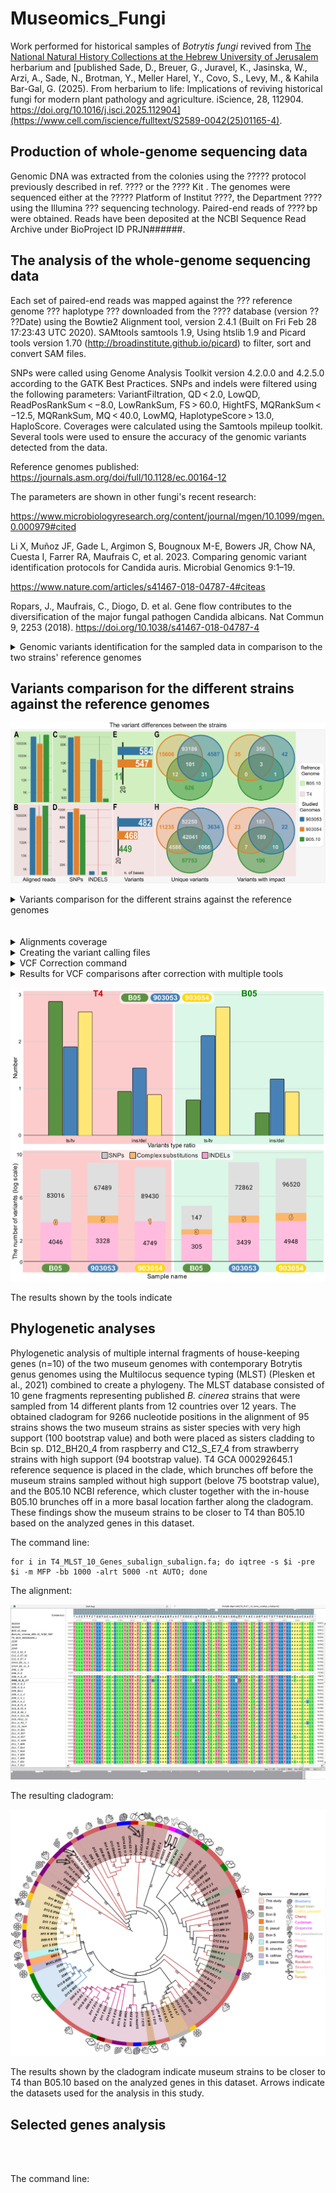 # Museomics_Fungi
Work performed for historical samples of _Botrytis fungi_ revived from [The National Natural History Collections at the Hebrew University of Jerusalem](https://en-nnhc.huji.ac.il/) herbarium and [published Sade, D., Breuer, G., Juravel, K., Jasinska, W., Arzi, A., Sade, N., Brotman, Y., Meller Harel, Y., Covo, S., Levy, M., & Kahila Bar-Gal, G. (2025). From herbarium to life: Implications of reviving historical fungi for modern plant pathology and agriculture. iScience, 28, 112904. https://doi.org/10.1016/j.isci.2025.112904](https://www.cell.com/iscience/fulltext/S2589-0042(25)01165-4).

## Production of whole-genome sequencing data

Genomic DNA was extracted from the colonies using the ????? protocol previously described in ref. ???? or the ???? Kit . The genomes were sequenced either at the ????? Platform of Institut ????, the Department ???? using the Illumina ??? sequencing technology. Paired-end reads of ???? bp were obtained. Reads have been deposited at the NCBI Sequence Read Archive under BioProject ID PRJN######.

## The analysis of the whole-genome sequencing data

Each set of paired-end reads was mapped against the ??? reference genome ??? haplotype ???  downloaded from the ???? database (version ?? ??Date) using the Bowtie2 Alignment tool, version 2.4.1 (Built on Fri Feb 28 17:23:43 UTC 2020). SAMtools samtools 1.9, Using htslib 1.9 and Picard tools version 1.70 (http://broadinstitute.github.io/picard) to filter, sort and convert SAM files. 

SNPs were called using Genome Analysis Toolkit version 4.2.0.0 and 4.2.5.0 according to the GATK Best Practices. SNPs and indels were filtered using the following parameters: VariantFiltration, QD < 2.0, LowQD, ReadPosRankSum < −8.0, LowRankSum, FS > 60.0, HightFS, MQRankSum < −12.5, MQRankSum, MQ < 40.0, LowMQ, HaplotypeScore > 13.0, HaploScore. Coverages were calculated using the Samtools mpileup toolkit. Several tools were used to ensure the accuracy of the genomic variants detected from the data.

Reference genomes published: https://journals.asm.org/doi/full/10.1128/ec.00164-12

The parameters are shown in other fungi's recent research:

https://www.microbiologyresearch.org/content/journal/mgen/10.1099/mgen.0.000979#cited

Li X, Muñoz JF, Gade L, Argimon S, Bougnoux M-E, Bowers JR, Chow NA, Cuesta I, Farrer RA, Maufrais C, et al. 2023. Comparing genomic variant identification protocols for Candida auris. Microbial Genomics 9:1–19.

https://www.nature.com/articles/s41467-018-04787-4#citeas

Ropars, J., Maufrais, C., Diogo, D. et al. Gene flow contributes to the diversification of the major fungal pathogen Candida albicans. Nat Commun 9, 2253 (2018). https://doi.org/10.1038/s41467-018-04787-4


<details>
<summary>Genomic variants identification for the sampled data in comparison to the two strains' reference genomes</summary>

Sequencing data obtained for each of the strains for the museum specimens:

```
515M Feb  3  2021 GBOS_S4_R1_001.fastq.gz.2.fq.gz
108M Feb  3  2021 G7B3_S5_R1_001.fastq.gz.2.fq.gz
410M Feb  3  2021 G2307_S3_R1_001.fastq.gz.2.fq.gz
3.2G Feb  1  2021 SAD_B05_S10_R1_001.fastq.gz
663M Feb  1  2021 SAD_7B3_S11_R1_001.fastq.gz
2.8G Feb  1  2021 SAD_234_S9_R1_001.fastq.gz
774M Nov 23  2020 GBOS_S4_R1_001.fastq.gz

```

Files concatenated to represent the strains of interest as follows:

```
cat GBOS_S4_R1_001.fastq.gz GBOS_S4_R1_001.fastq.gz.2.fq.gz SAD_B05_S10_R1_001.fastq.gz > B05.fastq.gz
cat SAD_7B3_S11_R1_001.fastq.gz G7B3_S5_R1_001.fastq.gz.2.fq.gz > 903054.fastq.gz
cat SAD_234_S9_R1_001.fastq.gz G2307_S3_R1_001.fastq.gz.2.fq.gz > 903053.fastq.gz

```

The concatenated files were checked for [quality](https://github.com/KseniaJuravel/Museomics_Fungi/tree/main/RAW_FastQC) using fastqc tool (FastQC v0.11.8).

Each file was treated with a trimmomatic tool (version 0.39) for several iterations to overcome the quality problems identified in the raw data and obtain good-quality reads for the next mapping step.

Reference genome obtained from NCBI for [_Botrytis cinerea B05.10_ GCF_000143535.2 from Feb 5, 2015](https://www.ncbi.nlm.nih.gov/datasets/genome/GCF_000143535.2/) and [_Botrytis cinerea T4_ GCA_000292645.1 from Aug 22, 2012](https://www.ncbi.nlm.nih.gov/datasets/genome/GCA_000292645.1/).

Bowtie2 (version 2.3.4.3 64-bit) was used for mapping the trimmed reads with the following parameters:

```
## Values as <sample_name> and <library> set randomly to fit the GATK requirements ##

bowtie2 -p 32 -x $1 --very-fast --no-unal --rg-id <sample_name> --rg <SM:sample_name> --rg <LB:library> --rg <PU:sample_name_library> --rg <PL:ILLUMINA> -q -U $2 -S $3.sam;
samtools view -@ 32 -h -S -b -o $3.bam $3.sam;
samtools sort --threads 32 $3.bam -O BAM -o $3.sort.bam;
samtools index -@ 32 $3.sort.bam;

```

<details>
<summary>sbatch command</summary>
 
```
<216|0>ksenia.juravel@moriah-gw-02:/sci/labs/gila.kahila/ksenia.juravel/aDNA_Fungi% sbatch -A gila.kahila GATK_correction.sh 903054_vs_ref_Bcin_T4.sort.bam /sci/labs/gila.kahila/ksenia.juravel/aDNA_Fungi/ref/GCA_000292645.1_ASM29264v1_genomic_Botrytis_cinerea_T4_NCBI_20240708.fna
Submitted batch job 23309323
<217|0>ksenia.juravel@moriah-gw-02:/sci/labs/gila.kahila/ksenia.juravel/aDNA_Fungi% rclone copy --cache-rps 50 --tpslimit 10 trim/903053_trim4_fastqc.html gdrive:Gila_Dagan_Fungi/                                                                         <218|0>ksenia.juravel@moriah-gw-02:/sci/labs/gila.kahila/ksenia.juravel/aDNA_Fungi% nano Fungi_mapping.sh
<219|0>ksenia.juravel@moriah-gw-02:/sci/labs/gila.kahila/ksenia.juravel/aDNA_Fungi% sbatch -A gila.kahila Fungi_mapping.sh /sci/labs/gila.kahila/ksenia.juravel/aDNA_Fungi/ref/Bcin_B0 /sci/labs/gila.kahila/ksenia.juravel/aDNA_Fungi/trim/903054_trim2.fastq.gz 903054_vs_ref_Bcin_B05.10
Bcin_B05.10.1.bt2      Bcin_B05.10.3.bt2      Bcin_B05.10.rev.1.bt2
Bcin_B05.10.2.bt2      Bcin_B05.10.4.bt2      Bcin_B05.10.rev.2.bt2
<219|0>ksenia.juravel@moriah-gw-02:/sci/labs/gila.kahila/ksenia.juravel/aDNA_Fungi% sbatch -A gila.kahila Fungi_mapping.sh /sci/labs/gila.kahila/ksenia.juravel/aDNA_Fungi/ref/Bcin_B05.10 /sci/labs/gila.kahila/ksenia.juravel/aDNA_Fungi/trim/903054_trim2.fastq.gz 903054_vs_ref_Bcin_B05.10
Submitted batch job 23309324
<220|0>ksenia.juravel@moriah-gw-02:/sci/labs/gila.kahila/ksenia.juravel/aDNA_Fungi% sbatch -A gila.kahila Fungi_mapping.sh /sci/labs/gila.kahila/ksenia.juravel/aDNA_Fungi/ref/Bcin_B05.10 /sci/labs/gila.kahila/ksenia.juravel/aDNA_Fungi/trim/903053_trim3.fastq.gz 903053_vs_ref_Bcin_B05.10
Submitted batch job 23309325
<221|0>ksenia.juravel@moriah-gw-02:/sci/labs/gila.kahila/ksenia.juravel/aDNA_Fungi% sbatch -A gila.kahila Fungi_mapping.sh /sci/labs/gila.kahila/ksenia.juravel/aDNA_Fungi/ref/Bcin_T /sci/labs/gila.kahila/ksenia.juravel/aDNA_Fungi/trim/903053_trim3.fastq.gz 903053_vs_ref_Bcin_T4
Bcin_T4.1.bt2      Bcin_T4.2.bt2      Bcin_T4.3.bt2      Bcin_T4.4.bt2      Bcin_T4.rev.1.bt2  Bcin_T4.rev.2.bt2
<221|0>ksenia.juravel@moriah-gw-02:/sci/labs/gila.kahila/ksenia.juravel/aDNA_Fungi% sbatch -A gila.kahila Fungi_mapping.sh /sci/labs/gila.kahila/ksenia.juravel/aDNA_Fungi/ref/Bcin_T4 /sci/labs/gila.kahila/ksenia.juravel/aDNA_Fungi/trim/903053_trim3.fastq.gz 903053_vs_ref_Bcin_T4
Submitted batch job 23309326
<222|0>ksenia.juravel@moriah-gw-02:/sci/labs/gila.kahila/ksenia.juravel/aDNA_Fungi% sbatch -A gila.kahila Fungi_mapping.sh /sci/labs/gila.kahila/ksenia.juravel/aDNA_Fungi/ref/Bcin_T4 /sci/labs/gila.kahila/ksenia.juravel/aDNA_Fungi/trim/B05_trim3.fastq.gz B05.10_vs_ref_Bcin_T4
Submitted batch job 23309327
<223|0>ksenia.juravel@moriah-gw-02:/sci/labs/gila.kahila/ksenia.juravel/aDNA_Fungi% sbatch -A gila.kahila Fungi_mapping.sh /sci/labs/gila.kahila/ksenia.juravel/aDNA_Fungi/ref/Bcin_B0 /sci/labs/gila.kahila/ksenia.juravel/aDNA_Fungi/trim/B05_trim3.fastq.gz B05.10_vs_ref_Bcin_B05.10
Bcin_B05.10.1.bt2      Bcin_B05.10.3.bt2      Bcin_B05.10.rev.1.bt2
Bcin_B05.10.2.bt2      Bcin_B05.10.4.bt2      Bcin_B05.10.rev.2.bt2
<223|0>ksenia.juravel@moriah-gw-02:/sci/labs/gila.kahila/ksenia.juravel/aDNA_Fungi% sbatch -A gila.kahila Fungi_mapping.sh /sci/labs/gila.kahila/ksenia.juravel/aDNA_Fungi/ref/Bcin_B05.10 /sci/labs/gila.kahila/ksenia.juravel/aDNA_Fungi/trim/B05_trim3.fastq.gz B05.10_vs_ref_Bcin_B05.10
Submitted batch job 23309328
<224|0>ksenia.juravel@moriah-gw-02:/sci/labs/gila.kahila/ksenia.juravel/aDNA_Fungi%

```
</details>

Variant calling following the suggested parameters and best practices from the GATK website.

```

gatk --java-options "-Xmx60g" ValidateSamFile  -I $1  -R $2  -O $1.SUMMARY.txt -MODE SUMMARY

gatk --java-options "-Xms60G -Xmx60G" CollectAlignmentSummaryMetrics -R $2 -I $1 -O $1.txt

gatk --java-options "-Xms60G -Xmx60G" MarkDuplicates --REMOVE_SEQUENCING_DUPLICATES true --ASSUME_SORT_ORDER coordinate -R $2 -I $1 -O $1.rm_duplicates.bam -M $1.rm_duplicates.txt

#https://gatk.broadinstitute.org/hc/en-us/articles/4418051458715-MarkDuplicates-Picard#--REMOVE_DUPLICATES
#https://hpc.nih.gov/training/gatk_tutorial/markdup.html

samtools index -@ 32 $1.rm_duplicates.bam

gatk --java-options "-Xms20G -Xmx20G -XX:ParallelGCThreads=2" HaplotypeCaller -R $2 -I $1.rm_duplicates.bam -O $1.g.vcf.gz

gatk --java-options "-Xmx60g" VariantFiltration -R $2 --variant $1.g.vcf.gz --filter-expression "QD < 2.0" --filter-name "SNP_QD" --filter-expression "FS > 60.0" --filter-name "SNP_FS" --filter-expression "SOR > 4.0" --filter-name "SNP_SOR" --filter-expression "MQ < 40.0" --filter-name "SNP_MQ" --filter-expression "MQRankSum < -12.5" --filter-name "SNP_MQRankSum" --filter-expression "ReadPosRankSum < -8.0" --filter-name "SNP_ReadPosRankSum" --output $1.filtered.vcf.gz

gatk --java-options "-Xmx60g" SelectVariants -R $2 --variant $1.filtered.vcf.gz --exclude-filtered --exclude-non-variants --output $1.pass.vcf.gz
#Using GATK jar /usr/local/hurcs/gatk4/4.2.5.0/share/gatk4-4.2.5.0-0/gatk-package-4.2.5.0-local.jar

gatk --java-options "-Xmx60g" CountVariants -V $1.pass.vcf.gz

#https://gatk.broadinstitute.org/hc/en-us/articles/4418051385883-CountVariants

gatk --java-options "-Xmx60g"  VariantsToTable -V $1.pass.vcf.gz -F CHROM -F POS -F TYPE -GF AD -O $1.pass.vcf.gz.table.txt

#https://gatk.broadinstitute.org/hc/en-us/articles/4418062680731-VariantsToTable

```

<details>
<summary>sbatch command</summary>

```
<227|0>ksenia.juravel@moriah-gw-02:/sci/labs/gila.kahila/ksenia.juravel/aDNA_Fungi% ls *.sort.bam
903053_vs_ref_Bcin_B05.10.sort.bam  903054_vs_ref_Bcin_B05.10.sort.bam  B05.10_vs_ref_Bcin_B05.10.sort.bam
903053_vs_ref_Bcin_T4.sort.bam      903054_vs_ref_Bcin_T4.sort.bam      B05.10_vs_ref_Bcin_T4.sort.bam
<228|0>ksenia.juravel@moriah-gw-02:/sci/labs/gila.kahila/ksenia.juravel/aDNA_Fungi% sbatch -A gila.kahila GATK_correction.sh 903053_vs_ref_Bcin_T4.sort.ba /sci/labs/gila.kahila/ksenia.juravel/aDNA_Fungi/ref/GCA_000292645.1_ASM29264v1_genomic_Botrytis_cinerea_T4_NCBI_20240708.fna
903053_vs_ref_Bcin_T4.sort.bam      903053_vs_ref_Bcin_T4.sort.bam.bai
<228|0>ksenia.juravel@moriah-gw-02:/sci/labs/gila.kahila/ksenia.juravel/aDNA_Fungi% sbatch -A gila.kahila GATK_correction.sh 903053_vs_ref_Bcin_T4.sort.bam /sci/labs/gila.kahila/ksenia.juravel/aDNA_Fungi/ref/GCA_000292645.1_ASM29264v1_genomic_Botrytis_cinerea_T4_NCBI_20240708.fna
Submitted batch job 23309332
<229|0>ksenia.juravel@moriah-gw-02:/sci/labs/gila.kahila/ksenia.juravel/aDNA_Fungi% sbatch -A gila.kahila GATK_correction.sh B0_vs_ref_Bcin_T4.sort.bam /sci/labs/gila.kahila/ksenia.juravel/aDNA_Fungi/ref/GCA_000292645.1_ASM29264v1_genomic_Botrytis_cinerea_T4_NCBI_20240708.fna
B05.10_vs_ref_Bcin_B05.10.bam           B05.10_vs_ref_Bcin_B05.10.sort.bam.bai  B05.10_vs_ref_Bcin_T4.sort.bam
B05.10_vs_ref_Bcin_B05.10.sam           B05.10_vs_ref_Bcin_T4.bam               B05.10_vs_ref_Bcin_T4.sort.bam.bai
B05.10_vs_ref_Bcin_B05.10.sort.bam      B05.10_vs_ref_Bcin_T4.sam
<229|0>ksenia.juravel@moriah-gw-02:/sci/labs/gila.kahila/ksenia.juravel/aDNA_Fungi% sbatch -A gila.kahila GATK_correction.sh B05.10_vs_ref_Bcin_T4.sort.ba /sci/labs/gila.kahila/ksenia.juravel/aDNA_Fungi/ref/GCA_000292645.1_ASM29264v1_genomic_Botrytis_cinerea_T4_NCBI_20240708.fna
B05.10_vs_ref_Bcin_T4.sort.bam      B05.10_vs_ref_Bcin_T4.sort.bam.bai
<229|0>ksenia.juravel@moriah-gw-02:/sci/labs/gila.kahila/ksenia.juravel/aDNA_Fungi% sbatch -A gila.kahila GATK_correction.sh B05.10_vs_ref_Bcin_T4.sort.bam /sci/labs/gila.kahila/ksenia.juravel/aDNA_Fungi/ref/GCA_000292645.1_ASM29264v1_genomic_Botrytis_cinerea_T4_NCBI_20240708.fna
Submitted batch job 23309333
<230|0>ksenia.juravel@moriah-gw-02:/sci/labs/gila.kahila/ksenia.juravel/aDNA_Fungi% sbatch -A gila.kahila GATK_correction.sh 903053_vs_ref_Bcin_B /sci/labs/gila.kahila/ksenia.juravel/aDNA_Fungi/ref/GC
903053_vs_ref_Bcin_B05.10.bam           903053_vs_ref_Bcin_B05.10.sort.bam
903053_vs_ref_Bcin_B05.10.sam           903053_vs_ref_Bcin_B05.10.sort.bam.bai
<230|0>ksenia.juravel@moriah-gw-02:/sci/labs/gila.kahila/ksenia.juravel/aDNA_Fungi% sbatch -A gila.kahila GATK_correction.sh 903053_vs_ref_Bcin_B05.10.s /sci/labs/gila.kahila/ksenia.juravel/aDNA_Fungi/ref/GC
903053_vs_ref_Bcin_B05.10.sam           903053_vs_ref_Bcin_B05.10.sort.bam      903053_vs_ref_Bcin_B05.10.sort.bam.bai
<230|0>ksenia.juravel@moriah-gw-02:/sci/labs/gila.kahila/ksenia.juravel/aDNA_Fungi% sbatch -A gila.kahila GATK_correction.sh 903053_vs_ref_Bcin_B05.10.so /sci/labs/gila.kahila/ksenia.juravel/aDNA_Fungi/ref/GC
903053_vs_ref_Bcin_B05.10.sort.bam      903053_vs_ref_Bcin_B05.10.sort.bam.bai
<230|0>ksenia.juravel@moriah-gw-02:/sci/labs/gila.kahila/ksenia.juravel/aDNA_Fungi% sbatch -A gila.kahila GATK_correction.sh 903053_vs_ref_Bcin_B05.10.sort.bam /sci/labs/gila.kahila/ksenia.juravel/aDNA_Fungi/ref/GCF
GCF_000143535.2_ASM14353v4_genomic_Botrytis_cinerea_B05.10_NCBI_20240708.dict
GCF_000143535.2_ASM14353v4_genomic_Botrytis_cinerea_B05.10_NCBI_20240708.fna
GCF_000143535.2_ASM14353v4_genomic_Botrytis_cinerea_B05.10_NCBI_20240708.fna.fai
<230|0>ksenia.juravel@moriah-gw-02:/sci/labs/gila.kahila/ksenia.juravel/aDNA_Fungi% sbatch -A gila.kahila GATK_correction.sh 903053_vs_ref_Bcin_B05.10.sort.bam /sci/labs/gila.kahila/ksenia.juravel/aDNA_Fungi/ref/GCF_000143535.2_ASM14353v4_genomic_Botrytis_cinerea_B05.10_NCBI_20240708.f
GCF_000143535.2_ASM14353v4_genomic_Botrytis_cinerea_B05.10_NCBI_20240708.fna
GCF_000143535.2_ASM14353v4_genomic_Botrytis_cinerea_B05.10_NCBI_20240708.fna.fai
<230|0>ksenia.juravel@moriah-gw-02:/sci/labs/gila.kahila/ksenia.juravel/aDNA_Fungi% sbatch -A gila.kahila GATK_correction.sh 903053_vs_ref_Bcin_B05.10.sort.bam /sci/labs/gila.kahila/ksenia.juravel/aDNA_Fungi/ref/GCF_000143535.2_ASM14353v4_genomic_Botrytis_cinerea_B05.10_NCBI_20240708.fna
Submitted batch job 23309334
<231|0>ksenia.juravel@moriah-gw-02:/sci/labs/gila.kahila/ksenia.juravel/aDNA_Fungi% sbatch -A gila.kahila GATK_correction.sh 903054_vs_ref_Bcin_B05.10.sort.ba /sci/labs/gila.kahila/ksenia.juravel/aDNA_Fungi/ref/GCF_000143535.2_ASM14353v4_genomic_Botrytis_cinerea_B05.10_NCBI_20240708.fna
903054_vs_ref_Bcin_B05.10.sort.bam      903054_vs_ref_Bcin_B05.10.sort.bam.bai
<231|0>ksenia.juravel@moriah-gw-02:/sci/labs/gila.kahila/ksenia.juravel/aDNA_Fungi% sbatch -A gila.kahila GATK_correction.sh 903054_vs_ref_Bcin_B05.10.sort.ba /sci/labs/gila.kahila/ksenia.juravel/aDNA_Fungi/ref/GCF_000143535.2_ASM14353v4_genomic_Botrytis_cinerea_B05.10_NCBI_20240708.fna
903054_vs_ref_Bcin_B05.10.sort.bam      903054_vs_ref_Bcin_B05.10.sort.bam.bai
<231|0>ksenia.juravel@moriah-gw-02:/sci/labs/gila.kahila/ksenia.juravel/aDNA_Fungi% sbatch -A gila.kahila GATK_correction.sh 903054_vs_ref_Bcin_B05.10.sort.bam /sci/labs/gila.kahila/ksenia.juravel/aDNA_Fungi/ref/GCF_000143535.2_ASM14353v4_genomic_Botrytis_cinerea_B05.10_NCBI_20240708.fna
Submitted batch job 23309335
<232|0>ksenia.juravel@moriah-gw-02:/sci/labs/gila.kahila/ksenia.juravel/aDNA_Fungi% sbatch -A gila.kahila GATK_correction.sh B0_vs_ref_Bcin_B05.10.sort.bam /sci/labs/gila.kahila/ksenia.juravel/aDNA_Fungi/ref/GCF_000143535.2_ASM14353v4_genomic_Botrytis_cinerea_B05.10_NCBI_20240708.fna
B05.10_vs_ref_Bcin_B05.10.bam               B05.10_vs_ref_Bcin_T4.sam
B05.10_vs_ref_Bcin_B05.10.sam               B05.10_vs_ref_Bcin_T4.sort.bam
B05.10_vs_ref_Bcin_B05.10.sort.bam          B05.10_vs_ref_Bcin_T4.sort.bam.bai
B05.10_vs_ref_Bcin_B05.10.sort.bam.bai      B05.10_vs_ref_Bcin_T4.sort.bam.SUMMARY.txt
B05.10_vs_ref_Bcin_T4.bam
<232|0>ksenia.juravel@moriah-gw-02:/sci/labs/gila.kahila/ksenia.juravel/aDNA_Fungi% sbatch -A gila.kahila GATK_correction.sh B05.10_vs_ref_Bcin_B05.10.sort.ba /sci/labs/gila.kahila/ksenia.juravel/aDNA_Fungi/ref/GCF_000143535.2_ASM14353v4_genomic_Botrytis_cinerea_B05.10_NCBI_20240708.fna
B05.10_vs_ref_Bcin_B05.10.sort.bam      B05.10_vs_ref_Bcin_B05.10.sort.bam.bai
<232|0>ksenia.juravel@moriah-gw-02:/sci/labs/gila.kahila/ksenia.juravel/aDNA_Fungi% sbatch -A gila.kahila GATK_correction.sh B05.10_vs_ref_Bcin_B05.10.sort.bam /sci/labs/gila.kahila/ksenia.juravel/aDNA_Fungi/ref/GCF_000143535.2_ASM14353v4_genomic_Botrytis_cinerea_B05.10_NCBI_20240708.fna
Submitted batch job 23309336
```

</details>


</details>

## Variants comparison for the different strains against the reference genomes

![Variants comparison for the different strains against the reference genomes](https://github.com/KseniaJuravel/Museomics_Fungi/blob/main/Figures%26Data/g6281.png)




<details>
<summary>Variants comparison for the different strains against the reference genomes</summary>


<details>
<summary>Comparison to _Botrytis cinerea T4_ GCA_000292645.1</summary>


</details>

<details>
<summary>Comparison to _Botrytis cinerea B05.10_ GCF_000143535.2</summary>



</details>
</details>




<br>








































































































</br>
<details>
<summary>Alignments coverage</summary>

<details>
<summary>Command</summary>
 
```
samtools mpileup B05_bowtie_vs_2.3.sam.bam.sorted.bam | awk '{ count++ ; SUM += $4 } END { print "Total: " SUM "\t" "Nucleotides: " count "\t" "Average_coverage: " SUM/count }'
[mpileup] 1 samples in 1 input files
 
```
 </details>

```
T4 (ALOC0100000) ref with 903053 reads alignment has 

Total: 3014160672       Nucleotides: 37443825   Average_coverage: 80.4982
```
```
T4 (ALOC0100000) ref with 903054 reads alignment has Total:

Total: 1057337721       Nucleotides: 37370932   Average_coverage: 28.2931
```
```
T4 (ALOC0100000) ref with B05.10 local reads alignment has Total:

Total: 4986300933       Nucleotides: 37481885   Average_coverage: 133.032
```
 </details>

<details>
<summary>Creating the variant calling files</summary>

```
#!/usr/bin/

#MAPPING:
bowtie2-build B05_REF_normalized.fasta B05_REF_normalized.fasta;
#java -jar /root/Software/picard/build/libs/picard.jar  NormalizeFasta -I B05_REF.fasta -O B05_REF_normalized.fasta
#samtools faidx B05_REF_normalized.fasta
#java -jar /root/Software/picard/build/libs/picard.jar CreateSequenceDictionary -R /root/Desktop/Dagan_Fungi_reads/20210317_Re-Run/B05_REF_normalized.fasta -O /root/Desktop/Dagan_Fungi_reads/20210317_Re-Run/B05_REF_normalized.dict
bowtie2 -x B05_REF_normalized.fasta -U G2.4_S2_R1_001.fastq.gz.2.fq.gz,SAD_2.4_S8_R1_001.fastq.gz -S B05normalized_bowtie_vs_2.4.sam --no-unal -p 20;
bowtie2 -x B05_REF_normalized.fasta -U G2.3_S3_R1_001.fastq.gz.2.fq.gz,SAD_2.3_S9_R1_001.fastq.gz -S B05normalized_bowtie_vs_2.3.sam --no-unal -p 20;
bowtie2 -x B05_REF_normalized.fasta -U GBO5_S4_R1_001.fastq.gz.2.fq.gz,SAD_B05_S10_R1_001.fastq.gz -S B05normalized_bowtie_vs_GB05.sam --no-unal -p 20;
bowtie2 -x B05_REF_normalized.fasta -U G7B3_S5_R1_001.fastq.gz.2.fq.gz,SAD_7B3_S11_R1_001.fastq.gz -S B05normalized_bowtie_vs_7B.sam --no-unal -p 20;

#FORMAT SAM > BAM:
for i in B05normalized*.sam; do samtools view -S -b $i > $i.bam; samtools sort -@ 20 $i.bam -f $i.sorted.bam; samtools index $i.bam.sorted.bam; done
echo '\n';
echo '\n';
echo '\n';
#HaplotypeCaller(vcf):
for i in B05normalized*.sorted.bam;
do echo $i;
java -jar /root/Software/picard/build/libs/picard.jar ValidateSamFile -I $i -MODE SUMMARY;
java -jar /root/Software/picard/build/libs/picard.jar AddOrReplaceReadGroups -I $i -O $i.out.bam -RGID 4 -RGLB lib1 -RGPL illumina -RGPU unit1 -RGSM 20;
java -jar /root/Software/picard/build/libs/picard.jar ValidateSamFile -I $i.out.bam -MODE SUMMARY;
done
echo '\n';
echo '\n';
echo HaplotypeCaller;
echo '\n';
echo '\n';
for i in B05normalized*.out.bam; do samtools sort -@ 20 $i -f $i.sorted2.bam; samtools index $i.sorted2.bam;

/root/Software/gatk-4.2.0.0/gatk --java-options "-Xmx4g" HaplotypeCaller -R /root/Desktop/Dagan_Fungi_reads/20210317_Re-Run/B05_REF_normalized.fasta  -I $i.sorted2.bam -O /root/Desktop/Dagan_Fungi_reads/VCF_OUTPUT/$i.g.vcf.gz;
done

```
 </details>

<details>
<summary>VCF Correction command</summary>

```
sbatch -A gila.kahila GATK_correction.sh B05_REF_normalized.fasta B05normalized_bowtie_vs_GB05.sam.sorted.bam.out.bam.sorted2.bam.vcf.gz

gatk --java-options "-Xmx4g" VariantFiltration --reference T4_REF.fa --variant 054_T4.g.vcf.gz --filter-expression "QD < 2.0" --filter-name "SNP_QD" --filter-expression "FS > 60.0" --filter-name "SNP_FS" --filter-expression "SOR > 4.0" --filter-name "SNP_SOR" --filter-expression "MQ < 40.0" --filter-name "SNP_MQ" --filter-expression "MQRankSum < -12.5" --filter-name "SNP_MQRankSum" --filter-expression "ReadPosRankSum < -8.0" --filter-name "SNP_ReadPosRankSum" --output 054_T4.g.vcf.gz.RGsorted.HaplotypeCaller.all.snp.filtered.vcf.gz

gatk --java-options "-Xmx4g" SelectVariants --reference T4_REF.fa --variant 054_T4.g.vcf.gz.RGsorted.HaplotypeCaller.all.snp.filtered.vcf.gz -exclude-filtered --exclude-non-variants --output 054_T4.g.vcf.gz.RGsorted.HaplotypeCaller.all.snp.filtered.vcf.gz.pass.vcf.gz
Using GATK jar /usr/local/hurcs/gatk4/4.2.5.0/share/gatk4-4.2.5.0-0/gatk-package-4.2.5.0-local.jar

```
 </details>

<details>
<summary>Results for VCF comparisons after correction with multiple tools</summary>

<details>
<summary>Results T4 (ALOC0100000) vs. strains 903053 and 903054 </summary>

<details>
<summary>Plot of locations of variants</summary>
 
<details>
<summary>Tool </summary>
```
Using Rplot https://www.bioinformatics.com.cn/plot_basic_SNP_density_by_CMplot_107_en
```
 </details>



<details>
<summary>T4_vs_903054</summary>

![T4_vs_903054](https://github.com/KseniaJuravel/Ancient_Fungi/blob/main/VCF_output/T4_vs_903054/13f5f469b08a2ec5.png)
 </details>

<details>
<summary>T4_vs_903053</summary>

![T4_vs_903053](https://github.com/KseniaJuravel/Ancient_Fungi/blob/main/VCF_output/T4_vs_903053/0b452b346e3a3e9c.png)
 </details>
<details>
<summary>T4_vs_B05.10 genome (AAID02000000)</summary>

  </details>

 </details>



<details>
<summary>Tool #1 for VCF analysis - bcftools</summary>


<details>
<summary>Command</summary>

```
bcftools stats                      054_T4.g.vcf.gz 053_T4.g.vcf.gz > joined_T4_2.3_vs_7B.stats.txt

plot-vcfstats                      joined_T4_2.3_vs_7B.stats.txt -p outdir_T4
```

 </details>


Figure Total counts for indels and SNPs:

![](https://github.com/KseniaJuravel/Ancient_Fungi/blob/main/Figures%26Data/corrected_outdir_T4/venn_bars.snps.png)

More comparisons can be found in the folder. 


 </details>

 
<details>
<summary>Tool #2 for VCF analysis - vt peek & multi-partition </summary>


```

vt/vt peek 053_T4.g.vcf.gz.RGsorteer.all.snp.filtered.vcf.gz.pass.vcf.gz
peek v0.5

options:     input VCF file            053_T4.g.vcf.gz.RGsorteer.all.snp.filtered.vcf.gz.pass.vcf.gz


stats: no. of samples                     :          1
       no. of chromosomes                 :        118

       ========== Micro variants ==========

       no. of SNP                         :      67489
           2 alleles                      :           67484 (2.97) [50470/17014]
           3 alleles                      :               5 (0.67) [4/6]

       no. of INDEL                       :       3328
           2 alleles                      :            3312 (0.90) [1568/1744]
           3 alleles                      :              16 (0.23) [6/26]

       no. of SNP/INDEL                   :          5
           3 alleles                      :               5 (1.50) [3/2] (inf) [5/0]

       no. of micro variants              :      70822

       ++++++ Other useful categories +++++

        no. of complex substitutions      :          5
           3 alleles                      :               5 (1.50) [3/2] (inf) [5/0]


       ========= General summary ==========

       no. of VCF records                        :      70822
```

```
vt/vt peek 054_T4.g.vcf.gz.RGsorted.HaplotypeCaller.all.snp.filtered.vcf.gz.pass.vcf.gz
peek v0.5

options:     input VCF file            054_T4.g.vcf.gz.RGsorted.HaplotypeCaller.all.snp.filtered.vcf.gz.pass.vcf.gz


stats: no. of samples                     :          1
       no. of chromosomes                 :        118

       ========== Micro variants ==========

       no. of SNP                         :      89430
           2 alleles                      :           89424 (2.92) [66608/22816]
           3 alleles                      :               6 (0.33) [3/9]

       no. of INDEL                       :       4749
           2 alleles                      :            4724 (0.86) [2190/2534]
           3 alleles                      :              25 (0.79) [22/28]

       no. of SNP/INDEL                   :          1
           3 alleles                      :               1 (0.00) [0/1] (inf) [1/0]

       no. of micro variants              :      94180

       ++++++ Other useful categories +++++

        no. of complex substitutions      :          1
           3 alleles                      :               1 (0.00) [0/1] (inf) [1/0]


       ========= General summary ==========

       no. of VCF records                        :      94180
```

The following results represent the T4 (ALOC0100000) genome vs. the local B05 sequenced (1. no correction of parameters for the VCF output, 2. with correction):


```
(Not corrected HapplotypeCaller)
vt/vt peek B05_T4.g.vcf.gz
peek v0.5

options:     input VCF file            B05_T4.g.vcf.gz


stats: no. of samples                     :          1
       no. of chromosomes                 :        118

       ========== Micro variants ==========

       no. of SNP                         :     147695
           2 alleles                      :          147647 (2.66) [107267/40380]
           3 alleles                      :              48 (0.48) [31/65]

       no. of INDEL                       :      15900
           2 alleles                      :           15766 (0.90) [7475/8291]
           3 alleles                      :             134 (1.76) [171/97]

       no. of SNP/INDEL                   :         25
           3 alleles                      :              25 (0.92) [12/13] (1.00) [16/16]

       no. of micro variants              :     163620

       ++++++ Other useful categories +++++

        no. of complex substitutions      :         25
           3 alleles                      :              25 (0.92) [12/13] (1.00) [16/16]


       ========= General summary ==========

       no. of VCF records                        :     163620
```


```
(Corrected HapplotypeCaller)
vt/vt peek B05_T4.g.vcf.gz.RGsorted.HaplotypeCaller.all.snp.filtered.vcf.gz.pass.vcf.gz
peek v0.5

options:     input VCF file            B05_T4.g.vcf.gz.RGsorted.HaplotypeCaller.all.snp.filtered.vcf.gz.pass.vcf.gz


stats: no. of samples                     :          1
       no. of chromosomes                 :        117

       ========== Micro variants ==========

       no. of SNP                         :      83016
           2 alleles                      :           83010 (2.92) [61844/21166]
           3 alleles                      :               6 (0.50) [4/8]

       no. of INDEL                       :       4046
           2 alleles                      :            4027 (0.88) [1886/2141]
           3 alleles                      :              19 (0.90) [18/20]

       no. of micro variants              :      87062

       ++++++ Other useful categories +++++


       ========= General summary ==========

       no. of VCF records                        :      87062
```
 </details>


<details>
<summary>vt multi-partition</summary>


```
(base) ksenia.juravel@glacier-12:/sci/labs/gila.kahila/ksenia.juravel/aDNA_Fungi/VCF_OUTPUT/PASS$ ../../VCF_OUTPUT/vt/vt multi_partition 053_T4.g.vcf.gz.RGsorteer.all.snp.filtered.vcf.gz.pass.vcf.gz 054_T4.g.vcf.gz.RGsorted.HaplotypeCaller.all.snp.filtered.vcf.gz.pass.vcf.gz
multi_partition v0.5

Options:     input VCF file a   053_T4.g.vcf.gz.RGsorteer.all.snp.filtered.vcf.gz.pass.vcf.gz
             input VCF file b   054_T4.g.vcf.gz.RGsorted.HaplotypeCaller.all.snp.filtered.vcf.gz.pass.vcf.gz

    A:       70822 variants
    B:       94180 variants

               no  [ts/tv] [ins/del]
    A-       1889  [1.98]  [1.37]
    -B      25247  [2.72]  [0.90]
    AB      68933  [3.00]  [0.84]

    Unique variants     :      96069
    Overall concordance :      71.75% (#intersection/#union)

Time elapsed: 0.38s

(base) ksenia.juravel@glacier-12:/sci/labs/gila.kahila/ksenia.juravel/aDNA_Fungi/VCF_OUTPUT/PASS$ ../../VCF_OUTPUT/vt/vt multi_partition 053_T4.g.vcf.gz.RGsorteer.all.snp.filtered.vcf.gz.pass.vcf.gz 054_T4.g.vcf.gz.RGsorted.HaplotypeCaller.all.snp.filtered.vcf.gz.pass.vcf.gz B05_T4.g.vcf.gz.RGsorted.HaplotypeCaller.all.snp.filtered.vcf.gz.pass.vcf.gz
multi_partition v0.5

Options:     input VCF file a   053_T4.g.vcf.gz.RGsorteer.all.snp.filtered.vcf.gz.pass.vcf.gz
             input VCF file b   054_T4.g.vcf.gz.RGsorted.HaplotypeCaller.all.snp.filtered.vcf.gz.pass.vcf.gz
             input VCF file c   B05_T4.g.vcf.gz.RGsorted.HaplotypeCaller.all.snp.filtered.vcf.gz.pass.vcf.gz

    A:       70822 variants
    B:       94180 variants
    C:       87062 variants

                no  [ts/tv] [ins/del]
    A--       1534  [1.89]  [1.44]
    -B-      16481  [2.64]  [0.87]
    AB-      36874  [2.95]  [0.91]
    --C      45882  [2.86]  [0.94]
    A-C        355  [2.33]  [0.78]
    -BC       8766  [2.85]  [1.01]
    ABC      32059  [3.04]  [0.75]

    Unique variants     :     141951
    Overall concordance :      22.58% (#intersection/#union)

Time elapsed: 0.58s

(base) ksenia.juravel@glacier-12:/sci/labs/gila.kahila/ksenia.juravel/aDNA_Fungi/VCF_OUTPUT/PASS$ ../../VCF_OUTPUT/vt/vt multi_partition 053_T4.g.vcf.gz.RGsorteer.all.snp.filtered.vcf.gz.pass.vcf.gz B05_T4.g.vcf.gz.RGsorted.HaplotypeCaller.all.snp.filtered.vcf.gz.pass.vcf.gz
multi_partition v0.5

Options:     input VCF file a   053_T4.g.vcf.gz.RGsorteer.all.snp.filtered.vcf.gz.pass.vcf.gz
             input VCF file b   B05_T4.g.vcf.gz.RGsorted.HaplotypeCaller.all.snp.filtered.vcf.gz.pass.vcf.gz

    A:       70822 variants
    B:       87062 variants

               no  [ts/tv] [ins/del]
    A-      38408  [2.91]  [0.99]
    -B      54648  [2.86]  [0.95]
    AB      32414  [3.04]  [0.75]

    Unique variants     :     125470
    Overall concordance :      25.83% (#intersection/#union)

Time elapsed: 0.37s

(base) ksenia.juravel@glacier-12:/sci/labs/gila.kahila/ksenia.juravel/aDNA_Fungi/VCF_OUTPUT/PASS$ ../../VCF_OUTPUT/vt/vt multi_partition 054_T4.g.vcf.gz.RGsorted.HaplotypeCaller.all.snp.filtered.vcf.gz.pass.vcf.gz B05_T4.g.vcf.gz.RGsorted.HaplotypeCaller.all.snp.filtered.vcf.gz.pass.vcf.gz
multi_partition v0.5

Options:     input VCF file a   054_T4.g.vcf.gz.RGsorted.HaplotypeCaller.all.snp.filtered.vcf.gz.pass.vcf.gz
             input VCF file b   B05_T4.g.vcf.gz.RGsorted.HaplotypeCaller.all.snp.filtered.vcf.gz.pass.vcf.gz

    A:       94180 variants
    B:       87062 variants

               no  [ts/tv] [ins/del]
    A-      53355  [2.86]  [0.90]
    -B      46237  [2.85]  [0.94]
    AB      40825  [3.00]  [0.81]

    Unique variants     :     140417
    Overall concordance :      29.07% (#intersection/#union)

Time elapsed: 0.42s
```

</details>

 </details> 


<details>
<summary>Results B05.10 genome (AAID02000000) vs. strains 903053 and 903054 </summary>

<details>
<summary>Plot of locations of variants</summary>

<details>
<summary>B05_vs_B05.10 genome (AAID02000000)</summary>

![](https://github.com/KseniaJuravel/Ancient_Fungi/blob/main/VCF_output/B05NCBI_vs_B05Local/8293d5a8309d2e5b.png)

  </details>

<details>
<summary>903053_vs_B05.10 genome (AAID02000000)</summary>

  </details>


<details>
<summary>903054_vs_B05.10 genome (AAID02000000)</summary>

  </details>
  
 </details>


<details>
<summary>Tool #1 for VCF analysis - bcftools</summary>

```

```

 </details>


<details>
<summary>Tool #2 for VCF analysis - vt peek & multi-partition</summary>

```
vt peek B05 vs 903053

stats: no. of samples                     :          1
       no. of chromosomes                 :         17

       ========== Micro variants ==========

       no. of SNP                         :      72862
           2 alleles                      :           72859 (2.92) [54257/18602]
           3 alleles                      :               3 (1.00) [3/3]

       no. of INDEL                       :       3439
           2 alleles                      :            3419 (0.99) [1698/1721]
           3 alleles                      :              20 (0.67) [16/24]

       no. of SNP/INDEL                   :          5
           3 alleles                      :               5 (1.50) [3/2] (inf) [5/0]

       no. of micro variants              :      76306

       ++++++ Other useful categories +++++

        no. of complex substitutions      :          5
           3 alleles                      :               5 (1.50) [3/2] (inf) [5/0]


       ========= General summary ==========

       no. of VCF records                        :      76306

```

```
vt peek B05 vs 903054

stats: no. of samples                     :          1
       no. of chromosomes                 :         17

       ========== Micro variants ==========

       no. of SNP                         :      96520
           2 alleles                      :           96515 (2.89) [71673/24842]
           3 alleles                      :               5 (0.11) [1/9]

       no. of INDEL                       :       4948
           2 alleles                      :            4912 (0.94) [2386/2526]
           3 alleles                      :              36 (0.95) [35/37]

       no. of SNP/INDEL                   :          6
           3 alleles                      :               6 (0.20) [1/5] (1.00) [4/4]

       no. of micro variants              :     101474

       ++++++ Other useful categories +++++

        no. of complex substitutions      :          6
           3 alleles                      :               6 (0.20) [1/5] (1.00) [4/4]


       ========= General summary ==========

       no. of VCF records                        :     101474

```

```

vt peek B05 vs B05 in house
stats: no. of samples                     :          1
       no. of chromosomes                 :         18

       ========== Micro variants ==========

       no. of SNP                         :        147
           2 alleles                      :             146 (1.28) [82/64]
           3 alleles                      :               1 (0.00) [0/2]

       no. of INDEL                       :        305
           2 alleles                      :             290 (0.54) [102/188]
           3 alleles                      :              15 (0.30) [7/23]

       no. of SNP/INDEL                   :          3
           3 alleles                      :               3 (0.00) [0/3] (0.25) [1/4]

       no. of micro variants              :        455

       ++++++ Other useful categories +++++

        no. of complex substitutions      :          3
           3 alleles                      :               3 (0.00) [0/3] (0.25) [1/4]


       ========= General summary ==========

       no. of VCF records                        :        455

```

 </details>


<details>
<summary>vt multi-partition</summary>
 
```

(base) ksenia.juravel@glacier-12:/sci/labs/gila.kahila/ksenia.juravel/aDNA_Fungi/VCF_OUTPUT/PASS$  ../../VCF_OUTPUT/vt/vt multi_partition B05normalized_bowtie_vs_*
multi_partition v0.5

Options:     input VCF file a   B05normalized_bowtie_vs_2.3.sam.sorted.bam.out.bam.sorted2.bam.g.vcf.gz.RGsorted.HaplotypeCaller.all.snp.filtered.vcf.gz.pass.vcf.gz
             input VCF file b   B05normalized_bowtie_vs_7B.sam.sorted.bam.out.bam.sorted2.bam.g.vcf.gz.RGsorted.HaplotypeCaller.all.snp.filtered.vcf.gz.pass.vcf.gz
             input VCF file c   B05normalized_bowtie_vs_GB05.sam.sorted.bam.out.bam.sorted2.bam.g.vcf.gz.RGsorted.HaplotypeCaller.all.snp.filtered.vcf.gz.pass.vcf.gz

    A:       76306 variants
    B:      101474 variants
    C:         455 variants

                no  [ts/tv] [ins/del]
    A--       1948  [2.13]  [1.21]
    -B-      27116  [2.74]  [0.93]
    AB-      74288  [2.94]  [0.96]
    --C        372  [0.76]  [0.49]
    A-C         13  [0.00]  [0.86]
    -BC         13  [1.00]  [0.17]
    ABC         57  [5.67]  [0.89]

    Unique variants     :     103807
    Overall concordance :       0.05% (#intersection/#union)

Time elapsed: 0.41s

(base) ksenia.juravel@glacier-12:/sci/labs/gila.kahila/ksenia.juravel/aDNA_Fungi/VCF_OUTPUT/PASS$  ../../VCF_OUTPUT/vt/vt multi_partition B05normalized_bowtie_vs_2.3.sam.sorted.bam.out.bam.sorted2.bam.g.vcf.gz.RGsorted.HaplotypeCaller.all.snp.filtered.vcf.gz.pass.vcf.gz B05normalized_bowtie_vs_7B.sam.sorted.bam.out.bam.sorted2.bam.g.vcf.gz.RGsorted.HaplotypeCaller.all.snp.filtered.vcf.gz.pass.vcf.gz
multi_partition v0.5

Options:     input VCF file a   B05normalized_bowtie_vs_2.3.sam.sorted.bam.out.bam.sorted2.bam.g.vcf.gz.RGsorted.HaplotypeCaller.all.snp.filtered.vcf.gz.pass.vcf.gz
             input VCF file b   B05normalized_bowtie_vs_7B.sam.sorted.bam.out.bam.sorted2.bam.g.vcf.gz.RGsorted.HaplotypeCaller.all.snp.filtered.vcf.gz.pass.vcf.gz

    A:       76306 variants
    B:      101474 variants

               no  [ts/tv] [ins/del]
    A-       1961  [2.13]  [1.19]
    -B      27129  [2.74]  [0.92]
    AB      74345  [2.94]  [0.96]

    Unique variants     :     103435
    Overall concordance :      71.88% (#intersection/#union)

Time elapsed: 0.41s

(base) ksenia.juravel@glacier-12:/sci/labs/gila.kahila/ksenia.juravel/aDNA_Fungi/VCF_OUTPUT/PASS$  ../../VCF_OUTPUT/vt/vt multi_partition B05normalized_bowtie_vs_2.3.sam.sorted.bam.out.bam.sorted2.bam.g.vcf.gz.RGsorted.HaplotypeCaller.all.snp.filtered.vcf.gz.pass.vcf.gz B05normalized_bowtie_vs_GB05.sam.sorted.bam.out.bam.sorted2.bam.g.vcf.gz.RGsorted.HaplotypeCaller.all.snp.filtered.vcf.gz.pass.vcf.gz
multi_partition v0.5

Options:     input VCF file a   B05normalized_bowtie_vs_2.3.sam.sorted.bam.out.bam.sorted2.bam.g.vcf.gz.RGsorted.HaplotypeCaller.all.snp.filtered.vcf.gz.pass.vcf.gz
             input VCF file b   B05normalized_bowtie_vs_GB05.sam.sorted.bam.out.bam.sorted2.bam.g.vcf.gz.RGsorted.HaplotypeCaller.all.snp.filtered.vcf.gz.pass.vcf.gz

    A:       76306 variants
    B:         455 variants

               no  [ts/tv] [ins/del]
    A-      76236  [2.92]  [0.99]
    -B        385  [0.77]  [0.48]
    AB         70  [4.86]  [0.88]

    Unique variants     :      76691
    Overall concordance :       0.09% (#intersection/#union)

Time elapsed: 0.18s

(base) ksenia.juravel@glacier-12:/sci/labs/gila.kahila/ksenia.juravel/aDNA_Fungi/VCF_OUTPUT/PASS$  ../../VCF_OUTPUT/vt/vt multi_partition B05normalized_bowtie_vs_GB05.sam.sorted.bam.out.bam.sorted2.bam.g.vcf.gz.RGsorted.HaplotypeCaller.all.snp.filtered.vcf.gz.pass.vcf.gz B05normalized_bowtie_vs_7B.sam.sorted.bam.out.bam.sorted2.bam.g.vcf.gz.RGsorted.HaplotypeCaller.all.snp.filtered.vcf.gz.pass.vcf.gz
multi_partition v0.5

Options:     input VCF file a   B05normalized_bowtie_vs_GB05.sam.sorted.bam.out.bam.sorted2.bam.g.vcf.gz.RGsorted.HaplotypeCaller.all.snp.filtered.vcf.gz.pass.vcf.gz
             input VCF file b   B05normalized_bowtie_vs_7B.sam.sorted.bam.out.bam.sorted2.bam.g.vcf.gz.RGsorted.HaplotypeCaller.all.snp.filtered.vcf.gz.pass.vcf.gz

    A:         455 variants
    B:      101474 variants

               no  [ts/tv] [ins/del]
    A-        385  [0.75]  [0.50]
    -B     101404  [2.88]  [0.95]
    AB         70  [4.11]  [0.60]

    Unique variants     :     101859
    Overall concordance :       0.07% (#intersection/#union)

Time elapsed: 0.24s

```

 </details>


 </details>
 </details>
 </details>




![miltu-peek](https://github.com/KseniaJuravel/Museomics_Fungi/blob/main/Figures%26Data/vt_results.png)

The results shown by the tools indicate

 



 ## Phylogenetic analyses

Phylogenetic analysis of multiple internal fragments of house-keeping genes (n=10) of the two
museum genomes with contemporary Botrytis genus genomes using the Multilocus sequence
typing (MLST) (Plesken et al., 2021) combined to create a phylogeny. The MLST database
consisted of 10 gene fragments representing published _B. cinerea_ strains that were sampled
from 14 different plants from 12 countries over 12 years.
The obtained cladogram for 9266 nucleotide positions in the alignment of 95 strains shows the two museum strains
as sister species with very high support (100 bootstrap value) 
and both were placed as sisters cladding to Bcin sp. D12_BH20_4 from 
raspberry and C12_S_E7_4 from strawberry strains with high support (94 bootstrap value). T4 GCA
000292645.1 reference sequence is placed in the clade, which brunches off before the museum
strains sampled without high support (belove 75 bootstrap value), and the B05.10 NCBI
reference, which cluster together with the in-house B05.10 brunches off in a more basal location
farther along the cladogram. These findings show the museum strains to be closer to T4 than
B05.10 based on the analyzed genes in this dataset.

The command line:

```
for i in T4_MLST_10_Genes_subalign_subalign.fa; do iqtree -s $i -pre $i -m MFP -bb 1000 -alrt 5000 -nt AUTO; done
```

The alignment:

![Aln](https://github.com/KseniaJuravel/Museomics_Fungi/blob/main/Phylogeny/Screenshot%202024-06-04%20102029.png)

The resulting cladogram:


![Tree](https://github.com/KseniaJuravel/Museomics_Fungi/blob/main/Phylogeny/Phylogeny.png)

The results shown by the cladogram indicate museum strains to be closer to T4 than
B05.10 based on the analyzed genes in this dataset. Arrows indicate the datasets used for the analysis in this study.

## Selected genes analysis

<br>




</br>

The command line:

```


```

